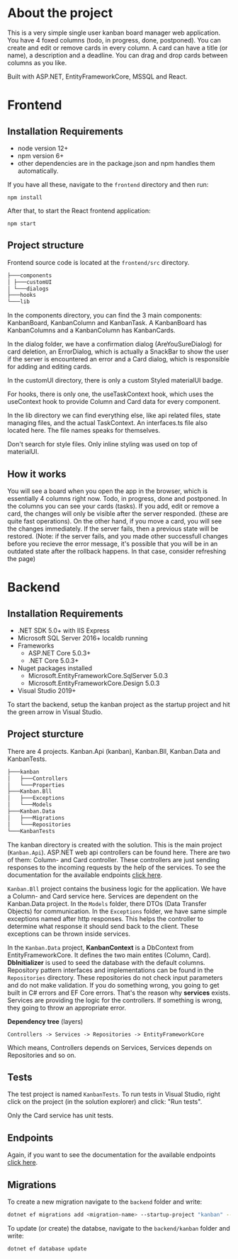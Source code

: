 # About the project

This is a very simple single user kanban board manager web application. You have 4 foxed columns (todo, in progress, done, postponed). You can create and edit or remove cards in every column. A card can have a title (or name), a description and a deadline. You can drag and drop cards between columns as you like.

Built with ASP.NET, EntityFrameworkCore, MSSQL and React.

# Frontend

## Installation Requirements

- node version 12+
- npm version 6+
- other dependencies are in the package.json and npm handles them automatically.

If you have all these, navigate to the `frontend` directory and then run:

```
npm install
```

After that, to start the React frontend application:

```
npm start
```

## Project structure

Frontend source code is located at the `frontend/src` directory.

```bash
├───components
│ ├───customUI
│ └───dialogs
├───hooks
└───lib
```

In the components directory, you can find the 3 main components: KanbanBoard, KanbanColumn and KanbanTask. A KanbanBoard has KanbanColumns and a KanbanColumn has KanbanCards.

In the dialog folder, we have a confirmation dialog (AreYouSureDialog) for card deletion, an ErrorDialog, which is actually a SnackBar to show the user if the server is encountered an error and a Card dialog, which is responsible for adding and editing cards.

In the customUI directory, there is only a custom Styled materialUI badge.

For hooks, there is only one, the useTaskContext hook, which uses the useContext hook to provide Column and Card data for every component.

In the lib directory we can find everything else, like api related files, state managing files, and the actual TaskContext. An interfaces.ts file also located here. The file names speaks for themselves.

Don't search for style files. Only inline styling was used on top of materialUI.

## How it works

You will see a board when you open the app in the browser, which is essentially 4 columns right now. Todo, in progress, done and postponed. In the columns you can see your cards (tasks). If you add, edit or remove a card, the changes will only be visible after the server responded. (these are quite fast operations). On the other hand, if you move a card, you will see the changes immediately. If the server fails, then a previous state will be restored. (Note: if the server fails, and you made other successfull changes before you recieve the error message, it's possible that you will be in an outdated state after the rollback happens. In that case, consider refreshing the page)

# Backend

## Installation Requirements

- .NET SDK 5.0+ with IIS Express
- Microsoft SQL Server 2016+ localdb running
- Frameworks
  - ASP.NET Core 5.0.3+
  - .NET Core 5.0.3+
- Nuget packages installed
  - Microsoft.EntityFrameworkCore.SqlServer 5.0.3
  - Microsoft.EntityFrameworkCore.Design 5.0.3
- Visual Studio 2019+

To start the backend, setup the kanban project as the startup project and hit the green arrow in Visual Studio.

## Project sturcture

There are 4 projects. Kanban.Api (kanban), Kanban.Bll, Kanban.Data and KanbanTests.

```bash
├───kanban
│   ├───Controllers
│   └───Properties
├───Kanban.Bll
│   ├───Exceptions
│   └───Models
├───Kanban.Data
│   ├───Migrations
│   └───Repositories
└───KanbanTests
```

The kanban directory is created with the solution. This is the main project (`Kanban.Api`). ASP.NET web api controllers can be found here. There are two of them: Column- and Card controller. These controllers are just sending responses to the incoming requests by the help of the services. To see the documentation for the available endpoints [click here](backend/README.md).

`Kanban.Bll` project contains the business logic for the application. We have a Column- and Card service here. Services are dependent on the Kanban.Data project. In the `Models` folder, there DTOs (Data Transfer Objects) for communication. In the `Exceptions` folder, we have same simple exceptions named after http responses. This helps the controller to determine what response it should send back to the client. These exceptions can be thrown inside services.

In the `Kanban.Data` project, **KanbanContext** is a DbContext from EntityFrameworkCore. It defines the two main entites (Column, Card). **DbInitializer** is used to seed the database with the default columns.
Repository pattern interfaces and implementations can be found in the `Repositories` directory. These repositories do not check input parameters and do not make validation. If you do something wrong, you going to get built in C# errors and EF Core errors. That's the reason why **services** exists. Services are providing the logic for the controllers. If something is wrong, they going to throw an appropriate error.

**Dependency tree** (layers)

```
Controllers -> Services -> Repositories -> EntityFrameworkCore
```

Which means, Controllers depends on Services, Services depends on Repositories and so on.

## Tests

The test project is named `KanbanTests`. To run tests in Visual Studio, right click on the project (in the solution explorer) and click: "Run tests".

Only the Card service has unit tests.

## Endpoints

Again, if you want to see the documentation for the available endpoints [click here](backend/README.md).

## Migrations

To create a new migration navigate to the `backend` folder and write:

```bash
dotnet ef migrations add <migration-name> --startup-project "kanban" --project "Kanban.Data"
```

To update (or create) the databse, navigate to the `backend/kanban` folder and write:

```bash
dotnet ef database update
```
